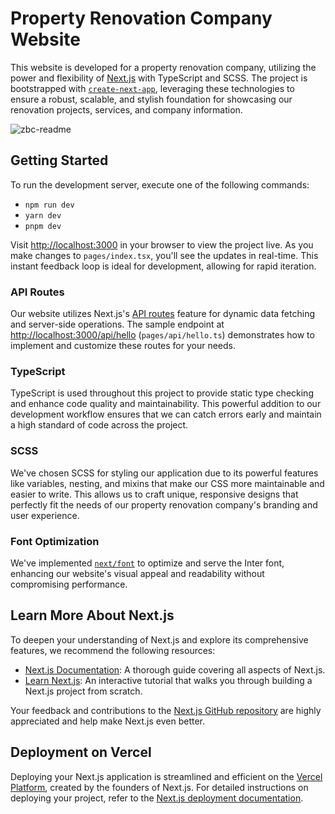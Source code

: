 # Property Renovation Company Website

This website is developed for a property renovation company, utilizing the power and flexibility of [Next.js](https://nextjs.org/) with TypeScript and SCSS. The project is bootstrapped with [`create-next-app`](https://github.com/vercel/next.js/tree/canary/packages/create-next-app), leveraging these technologies to ensure a robust, scalable, and stylish foundation for showcasing our renovation projects, services, and company information.

![zbc-readme](https://github.com/DevrMichael/zbc/assets/88589247/dfdc4bfd-2b5e-4409-a44d-7b0131bb09c2)

## Getting Started

To run the development server, execute one of the following commands:

- `npm run dev`
- `yarn dev`
- `pnpm dev`

Visit [http://localhost:3000](http://localhost:3000) in your browser to view the project live. As you make changes to `pages/index.tsx`, you'll see the updates in real-time. This instant feedback loop is ideal for development, allowing for rapid iteration.

### API Routes

Our website utilizes Next.js's [API routes](https://nextjs.org/docs/api-routes/introduction) feature for dynamic data fetching and server-side operations. The sample endpoint at [http://localhost:3000/api/hello](http://localhost:3000/api/hello) (`pages/api/hello.ts`) demonstrates how to implement and customize these routes for your needs.

### TypeScript

TypeScript is used throughout this project to provide static type checking and enhance code quality and maintainability. This powerful addition to our development workflow ensures that we can catch errors early and maintain a high standard of code across the project.

### SCSS

We've chosen SCSS for styling our application due to its powerful features like variables, nesting, and mixins that make our CSS more maintainable and easier to write. This allows us to craft unique, responsive designs that perfectly fit the needs of our property renovation company's branding and user experience.

### Font Optimization

We've implemented [`next/font`](https://nextjs.org/docs/basic-features/font-optimization) to optimize and serve the Inter font, enhancing our website's visual appeal and readability without compromising performance.

## Learn More About Next.js

To deepen your understanding of Next.js and explore its comprehensive features, we recommend the following resources:

- [Next.js Documentation](https://nextjs.org/docs): A thorough guide covering all aspects of Next.js.
- [Learn Next.js](https://nextjs.org/learn): An interactive tutorial that walks you through building a Next.js project from scratch.

Your feedback and contributions to the [Next.js GitHub repository](https://github.com/vercel/next.js/) are highly appreciated and help make Next.js even better.

## Deployment on Vercel

Deploying your Next.js application is streamlined and efficient on the [Vercel Platform](https://vercel.com/new?utm_medium=default-template&filter=next.js&utm_source=create-next-app&utm_campaign=create-next-app-readme), created by the founders of Next.js. For detailed instructions on deploying your project, refer to the [Next.js deployment documentation](https://nextjs.org/docs/deployment).
